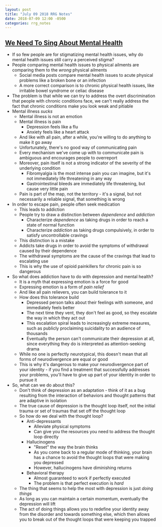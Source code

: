 ```yaml
---
layout: post
title: "July 09 2018 RRG Notes"
date: 2018-07-09 12:00 -0500
categories: rrg_notes
---
```


## [We Need To Sing About Mental Health](https://hotelconcierge.tumblr.com/post/116790700524/we-need-to-sing-about-mental-health)

* If so few people are for stigmatizing mental health issues, why do mental health issues still carry a perceived stigma?
* People comparing mental health issues to physical ailments are comparing them to the _wrong_ physical ailments
    * Social media posts compare mental health issues to acute physical problems like a broken bone or an infection
    * A more correct comparison is to chronic physical health issues, like irritable bowel syndrome or celiac disease
* The problem is that while we can try to address the overt discrimination that people with chronic conditions face, we can't really address the fact that chronic conditions make you look weak and pitiable
* Mental illness _sucks_
    * Mental illness is not an emotion
    * Mental illness is pain
        * Depression feels like a flu
        * Anxiety feels like a heart attack
    * And like with all pain, after a while, you're willing to do anything to make it go away
    * Unfortunately, there's no good way of communicating pain
    * Every mechanism we've come up with to communicate pain is ambiguous and encourages people to overreport
    * Moreover, pain itself is not a strong indicator of the severity of the underlying condition
        * Fibromyalgia is the most intense pain you can imagine, but it's not immediately life threatening in any way
        * Gastrointestinal bleeds are immediately life threatening, but cause very little pain
    * Pain is part of the map, not the territory - it's a signal, but not necessarily a reliable signal, that something is wrong
* In order to escape pain, people often seek medication
    * This leads to addiction
    * People try to draw a distinction between _dependence_ and _addiction_
        * Characterize _dependence_ as taking drugs in order to reach a state of normal function
        * Characterize _addiction_ as taking drugs compulsively, in order to satisfy uncontrollable cravings
    * This distinction is a mistake
    * Addicts take drugs in order to avoid the symptoms of withdrawal caused by their dependence
    * The withdrawal symptoms are the cause of the cravings that lead to escalating use
    * This is why the use of opioid painkillers for chronic pain is so dangerous
* So what does addiction have to do with depression and mental health?
    * It is a myth that expressing emotion is a force for good
    * Expressing emotion is a form of _pain relief_
    * And like all pain relievers, you can build tolerance to it
    * How does this tolerance build
        * Depressed person talks about their feelings with someone, and immediately feels better
        * The next time they vent, they don't feel as good, so they escalate the way in which they act out
        * This escalation spiral leads to increasingly extreme measures, such as publicly proclaiming suicidality to an audience of thousands
        * Eventually the person can't communicate their depression at all, since everything they do is interpreted as attention-seeking drama
    * While no one is perfectly neurotypical, this doesn't mean that all forms of neurodivergence are equal or good
    * This is why it's dangerous to make your neurodivergence part of your identity - if you find a treatment that successfully addresses your problems, you'll have to give up part of your identity in order to pursue it
* So, what can we do about this?
    * Don't think of depression as an adaptation - think of it as a bug resulting from the interaction of behaviors and thought patterns that are adaptive in isolation
    * The true cause of depression is the thought loop itself, not the initial trauma or set of traumas that set off the thought loop
    * So how do we deal with the thought loop?
        * Anti-depressants
            * Alleviate physical symptoms
            * Can give you the resources you need to address the thought loop directly
        * Hallucinogens
            * "Reset" the way the brain thinks
            * As you come back to a regular mode of thinking, your brain has a chance to avoid the thought loops that were making you depressed
            * However, hallucinogens have diminishing returns
        * Behavioral therapy
            * Almost guaranteed to work if perfectly executed
            * The problem is that perfect execution is _hard_
    * The thing that seems to help the most with depression is just _doing things_
    * As long as you can maintain a certain momentum, eventually the depression will lift
    * The act of doing things allows you to redefine your identity away from the disorder and towards something else, which then allows you to break out of the thought loops that were keeping you trapped
